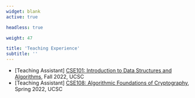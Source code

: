```yaml
---
widget: blank
active: true

headless: true

weight: 47

title: 'Teaching Experience'
subtitle: ''
---
```


- [Teaching Assistant] [CSE101: Introduction to Data Structures and Algorithms](https://courses.soe.ucsc.edu/courses/cse101), Fall 2022, UCSC
- [Teaching Assistant] [CSE108: Algorithmic Foundations of Cryptography](https://courses.soe.ucsc.edu/courses/cse108), Spring 2022, UCSC

